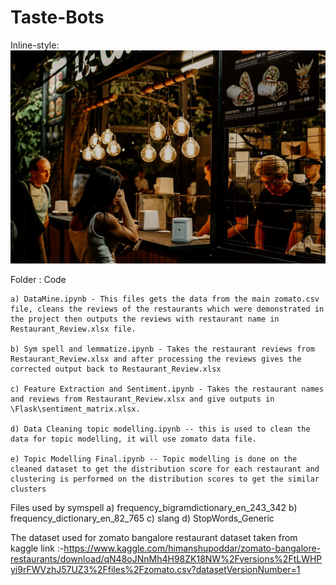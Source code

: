 # Taste-Bots

Inline-style: 
![alt text](/Image/Rest1.jpg)

Folder : Code
	
	a) DataMine.ipynb - This files gets the data from the main zomato.csv file, cleans the reviews of the restaurants which were demonstrated in the project then outputs the reviews with restaurant name in Restaurant_Review.xlsx file.
	
	b) Sym spell and lemmatize.ipynb - Takes the restaurant reviews from Restaurant_Review.xlsx and after processing the reviews gives the corrected output back to Restaurant_Review.xlsx
	
	c) Feature Extraction and Sentiment.ipynb - Takes the restaurant names and reviews from Restaurant_Review.xlsx and give outputs in \Flask\sentiment_matrix.xlsx.
	
	d) Data Cleaning topic modelling.ipynb -- this is used to clean the data for topic modelling, it will use zomato data file.

	e) Topic Modelling Final.ipynb -- Topic modelling is done on the cleaned dataset to get the distribution score for each restaurant and clustering is performed on the distribution scores to get the similar clusters

  
  
Files used by symspell
	a) frequency_bigramdictionary_en_243_342
	b) frequency_dictionary_en_82_765
	c) slang
	d) StopWords_Generic
  
The dataset used for zomato bangalore restaurant dataset taken from kaggle 
  link :-https://www.kaggle.com/himanshupoddar/zomato-bangalore-restaurants/download/qN48oJNnMh4H98ZK18NW%2Fversions%2FtLWHPyi9rFWVzhJ57UZ3%2Ffiles%2Fzomato.csv?datasetVersionNumber=1

